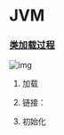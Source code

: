 # JVM

### [类加载过程](https://blog.csdn.net/zhaocuit/article/details/93038538)

![img](https://img-blog.csdnimg.cn/2019062014564165.jpg?x-oss-process=image/watermark,type_ZmFuZ3poZW5naGVpdGk,shadow_10,text_aHR0cHM6Ly9ibG9nLmNzZG4ubmV0L3poYW9jdWl0,size_16,color_FFFFFF,t_70)

1. 加载

2. 链接：

1. 初始化